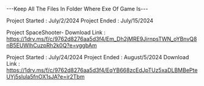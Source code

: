    ---Keep All The Files In Folder Where Exe Of Game Is---

Project Started : July/2/2024
Project Ended : July/15/2024

Project SpaceShooter-
Download Link : https://1drv.ms/f/c/9762d8276aa5d3f4/Em_Dh2jMRE9JirnpsTWN_oYBnvQ8nB5EUWlhCuzpRh2k0Q?e=vggbAm

Project Started : ‎July/24/‎2024
Project Ended : August/5/2024
Download Link : https://1drv.ms/f/c/9762d8276aa5d3f4/EqYB668zcEdJpTUz5xaDLBMBePteUYj5slula5fnOX1sJA?e=ir2Tbm
